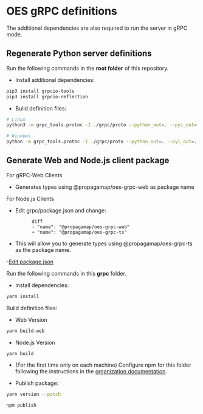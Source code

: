 # OES gRPC definitions

The additional dependencies are also required to run the server in gRPC mode.

## Regenerate Python server definitions

Run the following commands in the **root folder** of this repository.

- Install additional dependencies:

```bash
pip3 install grpcio-tools
pip3 install grpcio-reflection
```

- Build definition files:

```bash
# Linux
python3 -m grpc_tools.protoc -I ./grpc/proto --python_out=. --pyi_out=. --grpc_python_out=. ./grpc/proto/openelevationservice/server/grpc/openelevation.proto

# Windows
python -m grpc_tools.protoc -I ./grpc/proto --python_out=. --pyi_out=. --grpc_python_out=. ./grpc/proto/openelevationservice/server/grpc/openelevation.proto
```

## Generate Web and Node.js client package

For gRPC-Web Clients

- Generates types using @propagamap/oes-grpc-web as package name

For Node.js Clients

- Edit grpc/package.json and change:
        
            diff
            - "name": "@propagamap/oes-grpc-web"
            + "name": "@propagamap/oes-grpc-ts"
  
- This will allow you to generate types using @propagamap/oes-grpc-ts as the package name.

-[Edit package.json](./grpc/package.json) 


Run the following commands in this **grpc** folder.

- Install dependencies:

```bash
yarn install
```

Build definition files:

- Web Version

```bash
yarn build-web
```

- Node.js Version

```bash
yarn build
```

- (For the first time only on each machine) Configure npm for this folder following the instructions in the [organization documentation](https://github.com/propagamap/docs/wiki/GitHub#publish-package-cheatsheet).

- Publish package:

```bash
yarn version --patch

npm publish
```